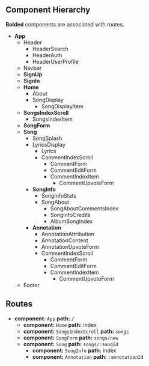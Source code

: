 ## Component Hierarchy

**Bolded** components are associated with routes.

* **App**
  * Header
    * HeaderSearch
    * HeaderAuth
    * HeaderUserProfile
  * Navbar
  * **SignUp**
  * **SignIn**
  * **Home**
    * About
    * SongDisplay
      * SongDisplayItem
  * **SongsIndexScroll**
    * SongsIndexItem
  * **SongForm**
  * **Song**
    * SongSplash
    * LyricsDisplay
      * Lyrics
      * CommentIndexScroll
        * CommentForm
        * CommentEditForm
        * CommentIndexItem
          * CommentUpvoteForm
    * **SongInfo**
      * SongInfoStats
      * SongAbout
        * SongAboutCommentsIndex
        * SongInfoCredits
        * AlbumSongIndex
    * **Annotation**
      * AnnotationAttribution
      * AnnotationContent
      * AnnotationUpvoteForm
      * CommentIndexScroll
        * CommentForm
        * CommentEditForm
        * CommentIndexItem
          * CommentUpvoteForm
  * Footer

## Routes

* **component:** `App` **path:** `/`
  * **component:** `Home` **path:** index
  * **component:** `SongsIndexScroll` **path:** `songs`
  * **component:** `SongForm` **path:** `songs/new`
  * **component:** `Song` **path:** `songs/:songId`
    * **component:** `SongInfo` **path:** index
    * **component:** `Annotation` **path:** `:annotationId`
